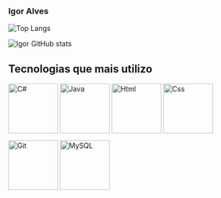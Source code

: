 ### Igor Alves

![Top Langs](https://github-readme-stats.vercel.app/api/top-langs/?username=IgorARPGarcia&show_progress=true)

![Igor GitHub stats](https://github-readme-stats.vercel.app/api?username=IgorARPGarcia&show_icons=true&theme=tokyonight)


## Tecnologias que mais utilizo

<p>
    <img width = "100" height = "100" align = "center" alt= "C#" src = "https://user-images.githubusercontent.com/25181517/121405384-444d7300-c95d-11eb-959f-913020d3bf90.png"/>
    <img width = "100" height = "100" align = "center" alt= "Java" src = "https://user-images.githubusercontent.com/25181517/117201156-9a724800-adec-11eb-9a9d-3cd0f67da4bc.png"/>
    <img width = "100" height= "100" align = "center" alt = "Html" src = "https://user-images.githubusercontent.com/25181517/192158954-f88b5814-d510-4564-b285-dff7d6400dad.png"/>
    <img width = "100" height = "100" align = "center" alt = "Css" src = "https://user-images.githubusercontent.com/25181517/183898674-75a4a1b1-f960-4ea9-abcb-637170a00a75.png"/>
</p>

<p>
    <img width = "100" height = "100" align = "center" alt= "Git" src = "https://user-images.githubusercontent.com/25181517/192108372-f71d70ac-7ae6-4c0d-8395-51d8870c2ef0.png"/>
    <img width = "100" height = "100" align = "center" alt= "MySQL" src = "https://user-images.githubusercontent.com/25181517/183896128-ec99105a-ec1a-4d85-b08b-1aa1620b2046.png"/>
</p>

